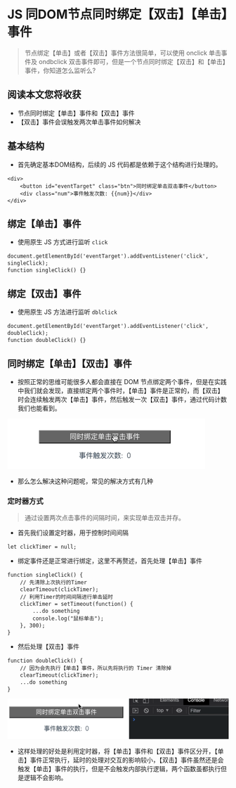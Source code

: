 # JS 同DOM节点同时绑定【双击】【单击】事件
> 节点绑定【单击】或者【双击】事件方法很简单，可以使用 onclick 单击事件及 ondbclick 双击事件即可，但是一个节点同时绑定【双击】和【单击】事件，你知道怎么监听么?

## 阅读本文您将收获
* 节点同时绑定【单击】事件和【双击】事件
* 【双击】事件会误触发两次单击事件如何解决


## 基本结构
* 首先确定基本DOM结构，后续的 JS 代码都是依赖于这个结构进行处理的。

```
<div>
	<button id="eventTarget" class="btn">同时绑定单击双击事件</button>
	<div class="num">事件触发次数: {{num}}</div>
</div>
```

## 绑定【单击】事件
* 使用原生 JS 方式进行监听 `click`

```
document.getElementById('eventTarget').addEventListener('click', singleClick);
function singleClick() {}
```

## 绑定【双击】事件
* 使用原生 JS 方法进行监听 `dblclick`

```
document.getElementById('eventTarget').addEventListener('click', doubleClick);
function doubleClick() {}
```

## 同时绑定【单击】【双击】事件
* 按照正常的思维可能很多人都会直接在 DOM 节点绑定两个事件，但是在实践中我们就会发现，直接绑定两个事件时，【单击】事件是正常的，而【双击】时会连续触发两次【单击】事件，然后触发一次【双击】事件，通过代码计数我们也能看到。

![](../images/jsBindDbclick/1.gif)

* 那么怎么解决这种问题呢，常见的解决方式有几种

### 定时器方式
> 通过设置两次点击事件的间隔时间，来实现单击双击并存。

* 首先我们设置定时器，用于控制时间间隔

```
let clickTimer = null;
```

* 绑定事件还是正常进行绑定，这里不再赘述，首先处理【单击】事件

```
function singleClick() {
	// 先清除上次执行的Timer
	clearTimeout(clickTimer);
	// 利用Timer的时间间隔进行单击延时
	clickTimer = setTimeout(function() {
		...do something
		console.log("鼠标单击");
	}, 300);
}
```

* 然后处理【双击】事件

```
function doubleClick() {
	// 因为会先执行【单击】事件，所以先将执行的 Timer 清除掉
	clearTimeout(clickTimer);
	...do something
}
```

![](../images/jsBindDbclick/2.gif)

* 这样处理的好处是利用定时器，将【单击】事件和【双击】事件区分开，【单击】事件正常执行，延时的处理对交互的影响较小，【双击】事件虽然还是会触发【单击】事件的执行，但是不会触发内部执行逻辑，两个函数虽都执行但是逻辑不会影响。
